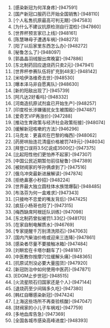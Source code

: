 
1. [感染新冠为何浑身疼]-[947591]
1. [国产新冠口服药已开始全国销售]-[948110]
1. [个人私售抗原最高可判无期]-[947583]
1. [为什么不建议抗原检测自行混检]-[947860]
1. [世界杯预言家已上线]-[948161]
1. [陈慧琳母子遭遇车祸]-[948273]
1. [阳了以后家里东西怎么办]-[948272]
1. [秘鲁怎么了]-[948097]
1. [郭晶晶羽绒服出席晚宴]-[947886]
1. [东北制药回应退烧药只卖2元]-[947941]
1. [世界杯参赛队伍将扩充到48支]-[948142]
1. [米哈伊洛维奇去世]-[948530]
1. [曝本泽马非自愿离队]-[948630]
1. [新的阳敌出现了]-[945739]
1. [阿凡达2好看吗]-[948332]
1. [河南造抗原试剂盒已开始生产]-[948257]
1. [印度校长涉嫌骚扰女生被围殴]-[947487]
1. [爱奇艺VIP再涨价]-[947288]
1. [推动生育政策与经济社会政策衔接]-[948074]
1. [缓解新冠咳嗽的方法]-[946296]
1. [马克龙：更喜欢在巴黎的梅西]-[948062]
1. [药房哄抬连花清瘟价格被罚749元]-[948034]
1. [拜登口误将3.5亿说成3500亿]-[947375]
1. [比起阳性他们更怕养不起家]-[947307]
1. [中国公民近期暂勿前往秘鲁]-[947389]
1. [被财阀家的爷孙俩虐到了]-[947516]
1. [俄乌冲突最新进展解读]-[947874]
1. [拒绝鼻塞小秒招]-[948224]
1. [世界最大独立圆柱体水族馆爆裂]-[948485]
1. [布洛芬为何一盒难求]-[947343]
1. [只接吻不恋爱的嘴友背后]-[947425]
1. [疯狂小杨哥也阳了]-[947315]
1. [梅西缺席阿根廷队训练]-[947098]
1. [东北制药曾拟被罚1.33亿]-[948170]
1. [在家自制电解质水]-[946769]
1. [专家提醒千万别清洗陨石]-[947063]
1. [国内汽柴油价格或迎来三连降]-[947861]
1. [感染者尽量不要接触冰箱]-[947484]
1. [刘畊宏在卡塔尔翻车了]-[948187]
1. [中医教你按摩穴位缓解头痛]-[948365]
1. [抗原试剂没必要大量囤货]-[947920]
1. [新冠防治中如何使用中医药]-[947871]
1. [EDGM止步世冠]-[948515]
1. [火流星陨石归国家还是个人]-[947144]
1. [退烧药至少间隔多久吃]-[947380]
1. [韩红自曝感染新冠]-[947424]
1. [上海这些场所不再查验核酸]-[947047]
1. [财阀家的小儿子车祸戏]-[947759]
1. [多地血库告急]-[947369]
1. [全国各城市感染高峰进度]-[948393]
